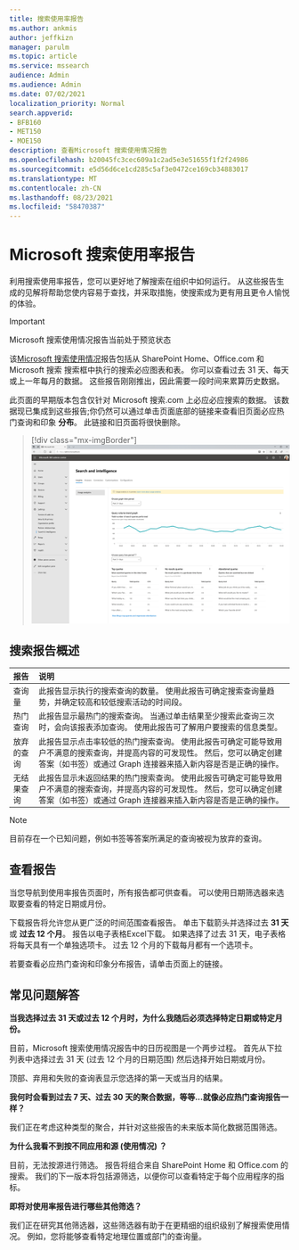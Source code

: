 ```yaml
---
title: 搜索使用率报告
ms.author: ankmis
author: jeffkizn
manager: parulm
ms.topic: article
ms.service: mssearch
audience: Admin
ms.audience: Admin
ms.date: 07/02/2021
localization_priority: Normal
search.appverid:
- BFB160
- MET150
- MOE150
description: 查看Microsoft 搜索使用情况报告
ms.openlocfilehash: b20045fc3cec609a1c2ad5e3e51655f1f2f24986
ms.sourcegitcommit: e5d56d6ce1cd285c5af3e0472ce169cb34883017
ms.translationtype: MT
ms.contentlocale: zh-CN
ms.lasthandoff: 08/23/2021
ms.locfileid: "58470387"
---
```

# <a name="microsoft-search-usage-reports"></a>Microsoft 搜索使用率报告

利用搜索使用率报告，您可以更好地了解搜索在组织中如何运行。 从这些报告生成的见解将帮助您使内容易于查找，[](./make-content-easy-to-find.md)并采取措施，使搜索成为更有用且更令人愉悦的体验。

> [!IMPORTANT]
> Microsoft 搜索使用情况报告当前处于预览状态

该[Microsoft 搜索使用情况](https://admin.microsoft.com/Adminportal/Home?#/MicrosoftSearch/insights)报告包括从 SharePoint Home、Office.com 和 Microsoft 搜索 搜索框中执行的搜索必应图表和表。 你可以查看过去 31 天、每天或上一年每月的数据。 这些报告刚刚推出，因此需要一段时间来累算历史数据。

此页面的早期版本包含仅针对 Microsoft 搜索.com 上必应必应搜索的数据。 该数据现已集成到这些报告;你仍然可以通过单击页面底部的链接来查看旧页面必应热门查询和印象 **分布**。 此链接和旧页面将很快删除。

> [!div class="mx-imgBorder"]
> ![搜索使用率报告仪表板。](media/usage-reports/usage_reports_v2.png)

## <a name="overview-of-search-reports"></a>搜索报告概述

| 报告 | 说明 |
|:-----|:-----|
|查询量|此报告显示执行的搜索查询的数量。 使用此报告可确定搜索查询量趋势，并确定较高和较低搜索活动的时间段。|
|热门查询|此报告显示最热门的搜索查询。 当通过单击结果至少搜索此查询三次时，会向该报表添加查询。 使用此报告可了解用户要搜索的信息类型。|
|放弃的查询|此报告显示点击率较低的热门搜索查询。 使用此报告可确定可能导致用户不满意的搜索查询，并提高内容的可发现性。 然后，您可以确定创建答案（如书签）或通过 Graph 连接器来插入新内容是否是正确的操作。|
|无结果查询|此报告显示未返回结果的热门搜索查询。 使用此报告可确定可能导致用户不满意的搜索查询，并提高内容的可发现性。 然后，您可以确定创建答案（如书签）或通过 Graph 连接器来插入新内容是否是正确的操作。|

>[!NOTE]
>目前存在一个已知问题，例如书签等答案所满足的查询被视为放弃的查询。

## <a name="viewing-reports"></a>查看报告

当您导航到使用率报告页面时，所有报告都可供查看。 可以使用日期筛选器来选取要查看的特定日期或月份。

下载报告将允许您从更广泛的时间范围查看报告。 单击下载箭头并选择过去 **31 天** 或 **过去 12 个月**。 报告以电子表格Excel下载。 如果选择了过去 31 天，电子表格将每天具有一个单独选项卡。 过去 12 个月的下载每月都有一个选项卡。

若要查看必应热门查询和印象分布报告，请单击页面上的链接。

## <a name="frequently-asked-questions"></a>常见问题解答

**当我选择过去 31 天或过去 12 个月时，为什么我随后必须选择特定日期或特定月份。**

目前，Microsoft 搜索使用情况报告中的日历视图是一个两步过程。 首先从下拉列表中选择过去 31 天 (过去 12 个月的日期范围) 然后选择开始日期或月份。

顶部、弃用和失败的查询表显示您选择的第一天或当月的结果。

**我何时会看到过去 7 天、过去 30 天的聚合数据，等等...就像必应热门查询报告一样？**

我们正在考虑这种类型的聚合，并针对这些报告的未来版本简化数据范围筛选。

**为什么我看不到按不同应用和源 (使用情况) ？**

目前，无法按源进行筛选。 报告将组合来自 SharePoint Home 和 Office.com 的搜索。 我们的下一版本将包括源筛选，以便你可以查看特定于每个应用程序的指标。

**即将对使用率报告进行哪些其他筛选？**

我们正在研究其他筛选器，这些筛选器有助于在更精细的组织级别了解搜索使用情况。 例如，您将能够查看特定地理位置或部门的查询量。
